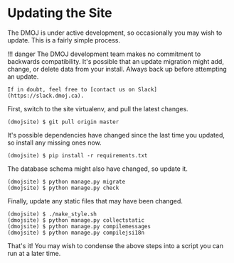 # Updating the Site
The DMOJ is under active development, so occasionally you may wish to update. This is a fairly simple process.

!!! danger
    The DMOJ development team makes no commitment to backwards compatibility. It's possible that an update migration
    might add, change, or delete data from your install. Always back up before attempting an update.
    
    If in doubt, feel free to [contact us on Slack](https://slack.dmoj.ca).

First, switch to the site virtualenv, and pull the latest changes.

```
(dmojsite) $ git pull origin master
```

It's possible dependencies have changed since the last time you updated, so install any missing ones now.

```
(dmojsite) $ pip install -r requirements.txt
```

The database schema might also have changed, so update it.

```
(dmojsite) $ python manage.py migrate
(dmojsite) $ python manage.py check
```

Finally, update any static files that may have been changed.

```
(dmojsite) $ ./make_style.sh
(dmojsite) $ python manage.py collectstatic
(dmojsite) $ python manage.py compilemessages
(dmojsite) $ python manage.py compilejsi18n
```

That's it! You may wish to condense the above steps into a script you can run at a later time.
